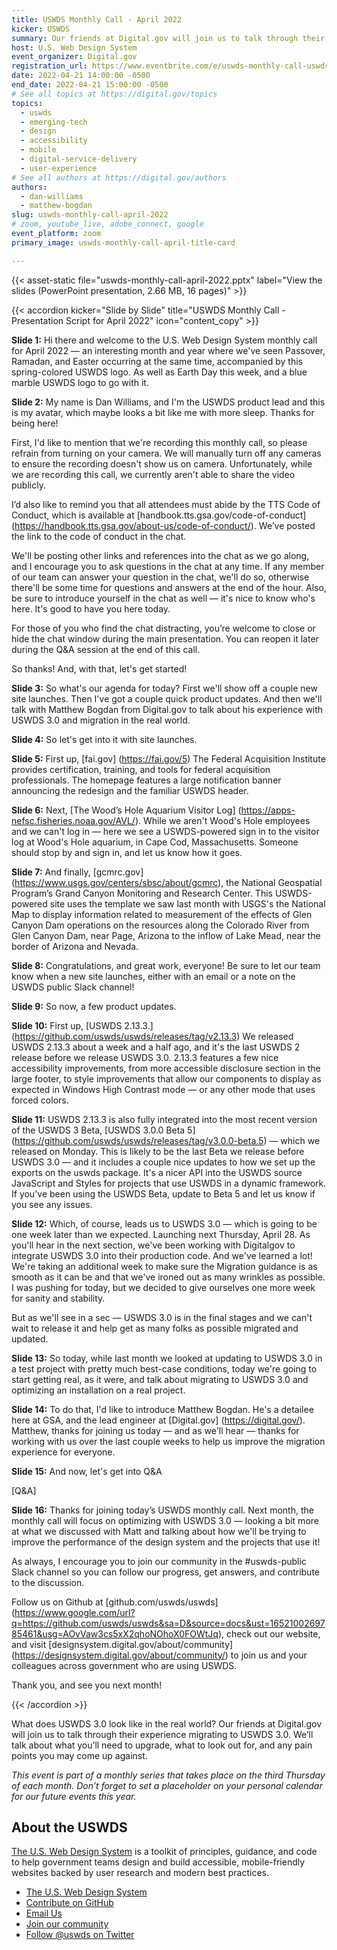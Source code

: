 ```yaml
---
title: USWDS Monthly Call - April 2022
kicker: USWDS
summary: Our friends at Digital.gov will join us to talk through their experience migrating to USWDS 3.0.
host: U.S. Web Design System
event_organizer: Digital.gov
registration_url: https://www.eventbrite.com/e/uswds-monthly-call-uswds-30-in-the-real-world-apr-2022-tickets-317681512957
date: 2022-04-21 14:00:00 -0500
end_date: 2022-04-21 15:00:00 -0500
# See all topics at https://digital.gov/topics
topics:
  - uswds
  - emerging-tech
  - design
  - accessibility
  - mobile
  - digital-service-delivery
  - user-experience
# See all authors at https://digital.gov/authors
authors:
  - dan-williams
  - matthew-bogdan
slug: uswds-monthly-call-april-2022
# zoom, youtube_live, adobe_connect, google
event_platform: zoom
primary_image: uswds-monthly-call-april-title-card

---
```


{{< asset-static file="uswds-monthly-call-april-2022.pptx" label="View the slides (PowerPoint presentation, 2.66 MB, 16 pages)" >}}

{{< accordion kicker="Slide by Slide" title="USWDS Monthly Call - Presentation Script for April 2022" icon="content_copy" >}}

**Slide 1:** Hi there and welcome to the U.S. Web Design System monthly call for April 2022 — an interesting month and year where we've seen Passover, Ramadan, and Easter occurring at the same time, accompanied by this spring-colored USWDS logo. As well as Earth Day this week, and a blue marble USWDS logo to go with it.

**Slide 2:** My name is Dan Williams, and I'm the USWDS product lead and this is my avatar, which maybe looks a bit like me with more sleep. Thanks for being here!

First, I'd like to mention that we're recording this monthly call, so please refrain from turning on your camera. We will manually turn off any cameras to ensure the recording doesn't show us on camera. Unfortunately, while we are recording this call, we currently aren't able to share the video publicly.

I’d also like to remind you that all attendees must abide by the TTS Code of Conduct, which is available at [handbook.tts.gsa.gov/code-of-conduct] (https://handbook.tts.gsa.gov/about-us/code-of-conduct/). We’ve posted the link to the code of conduct in the chat.

We'll be posting other links and references into the chat as we go along, and I encourage you to ask questions in the chat at any time. If any member of our team can answer your question in the chat, we'll do so, otherwise there'll be some time for questions and answers at the end of the hour. Also, be sure to introduce yourself in the chat as well — it's nice to know who's here. It's good to have you here today.

For those of you who find the chat distracting, you’re welcome to close or hide the chat window during the main presentation. You can reopen it later during the Q&A session at the end of this call.

So thanks! And, with that, let's get started!

**Slide 3:** So what's our agenda for today?
First we'll show off a couple new site launches.
Then I've got a couple quick product updates.
And then we'll talk with Matthew Bogdan from Digital.gov to talk about his experience with USWDS 3.0 and migration in the real world.

**Slide 4:** So let's get into it with site launches.

**Slide 5:** First up, [fai.gov] (https://fai.gov/5) The Federal Acquisition Institute provides certification, training, and tools for federal acquisition professionals. The homepage features a large notification banner announcing the redesign and the familiar USWDS header.

**Slide 6:** Next, [The Wood’s Hole Aquarium Visitor Log] (https://apps-nefsc.fisheries.noaa.gov/AVL/). While we aren't Wood's Hole employees and we can't log in — here we see a USWDS-powered sign in to the visitor log at Wood's Hole aquarium, in Cape Cod, Massachusetts. Someone should stop by and sign in, and let us know how it goes.

**Slide 7:** And finally, [gcmrc.gov] (https://www.usgs.gov/centers/sbsc/about/gcmrc), the National Geospatial Program’s Grand Canyon Monitoring and Research Center. This USWDS-powered site uses the template we saw last month with USGS's the National Map to display information related to measurement of the effects of Glen Canyon Dam operations on the resources along the Colorado River from Glen Canyon Dam, near Page, Arizona to the inflow of Lake Mead, near the border of Arizona and Nevada.

**Slide 8:** Congratulations, and great work, everyone! Be sure to let our team know when a new site launches, either with an email or a note on the USWDS public Slack channel!

**Slide 9:** So now, a few product updates.

**Slide 10:** First up, [USWDS 2.13.3.] (https://github.com/uswds/uswds/releases/tag/v2.13.3) We released USWDS 2.13.3 about a week and a half ago, and it's the last USWDS 2 release before we release USWDS 3.0. 2.13.3 features a few nice accessibility improvements, from more accessible disclosure section in the large footer, to style improvements that allow our components to display as expected in Windows High Contrast mode — or any other mode that uses forced colors.

**Slide 11:** USWDS 2.13.3 is also fully integrated into the most recent version of the USWDS 3 Beta, [USWDS 3.0.0 Beta 5] (https://github.com/uswds/uswds/releases/tag/v3.0.0-beta.5) — which we released on Monday. This is likely to be the last Beta we release before USWDS 3.0 — and it includes a couple nice updates to how we set up the exports on the uswds package. It's a nicer API into the USWDS source JavaScript and Styles for projects that use USWDS in a dynamic framework. If you've been using the USWDS Beta, update to Beta 5 and let us know if you see any issues.

**Slide 12:** Which, of course, leads us to USWDS 3.0 — which is going to be one week later than we expected. Launching next Thursday, April 28. As you'll hear in the next section, we've been working with Digitalgov to integrate USWDS 3.0 into their production code. And we've learned a lot! We're taking an additional week to make sure the Migration guidance is as smooth as it can be and that we've ironed out as many wrinkles as possible. I was pushing for today, but we decided to give ourselves one more week for sanity and stability.

But as we'll see in a sec — USWDS 3.0 is in the final stages and we can't wait to release it and help get as many folks as possible migrated and updated.

**Slide 13:** So today, while last month we looked at updating to USWDS 3.0 in a test project with pretty much best-case conditions, today we're going to start getting real, as it were, and talk about migrating to USWDS 3.0 and optimizing an installation on a real project.

**Slide 14:** To do that, I'd like to introduce Matthew Bogdan. He's a detailee here at GSA, and the lead engineer at [Digital.gov] (https://digital.gov/). Matthew, thanks for joining us today — and as we'll hear — thanks for working with us over the last couple weeks to help us improve the migration experience for everyone.

**Slide 15:** And now, let's get into Q&A

[Q&A]

**Slide 16:** Thanks for joining today’s USWDS monthly call. Next month, the monthly call will focus on optimizing with USWDS 3.0 — looking a bit more at what we discussed with Matt and talking about how we'll be trying to improve the performance of the design system and the projects that use it!

As always, I encourage you to join our community in the #uswds-public Slack channel so you can follow our progress, get answers, and contribute to the discussion.

Follow us on Github at [github.com/uswds/uswds] (https://www.google.com/url?q=https://github.com/uswds/uswds&sa=D&source=docs&ust=1652100269785461&usg=AOvVaw3cs5xX2qhoNOhoX0FOWtJq), check out our website, and visit [designsystem.digital.gov/about/community] (https://designsystem.digital.gov/about/community/) to join us and your colleagues across government who are using USWDS.

Thank you, and see you next month!

{{< /accordion >}}

What does USWDS 3.0 look like in the real world? Our friends at Digital.gov will join us to talk through their experience migrating to USWDS 3.0. We’ll talk about what you’ll need to upgrade, what to look out for, and any pain points you may come up against.

*This event is part of a monthly series that takes place on the third Thursday of each month. Don’t forget to set a placeholder on your personal calendar for our future events this year.*

## About the USWDS

[The U.S. Web Design System](https://designsystem.digital.gov/) is a toolkit of principles, guidance, and code to help government teams design and build accessible, mobile-friendly websites backed by user research and modern best practices.

* [The U.S. Web Design System](https://designsystem.digital.gov/)
* [Contribute on GitHub](https://github.com/uswds/uswds/issues)
* [Email Us](mailto:uswds@support.digitalgov.gov)
* [Join our community](https://digital.gov/communities/uswds/)
* [Follow @uswds on Twitter](https://twitter.com/uswds)
